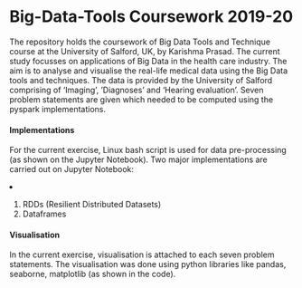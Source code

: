 # Big-Data-Tools Coursework 2019-20
The repository holds the coursework of Big Data Tools and Technique course at the University of Salford, UK, by Karishma Prasad. 
The current study focusses on applications of Big Data in the health care industry. The aim is to analyse and visualise the real-life medical data using the Big Data tools and techniques. The data is provided by the University of Salford comprising of ‘Imaging’, ’Diagnoses’ and ‘Hearing evaluation’.
Seven problem statements are given which needed to be computed using the pyspark implementations.

#### Implementations 
For the current exercise, Linux bash script is used for data pre-processing (as shown on the Jupyter Notebook). Two major implementations are carried out on Jupyter Notebook: <li>
  1. RDDs (Resilient Distributed Datasets)
  2. Dataframes </li>
  
#### Visualisation 
In the current exercise, visualisation is attached to each seven problem statements. The visualisation was done using python libraries like pandas, seaborne, matplotlib (as shown in the code).


